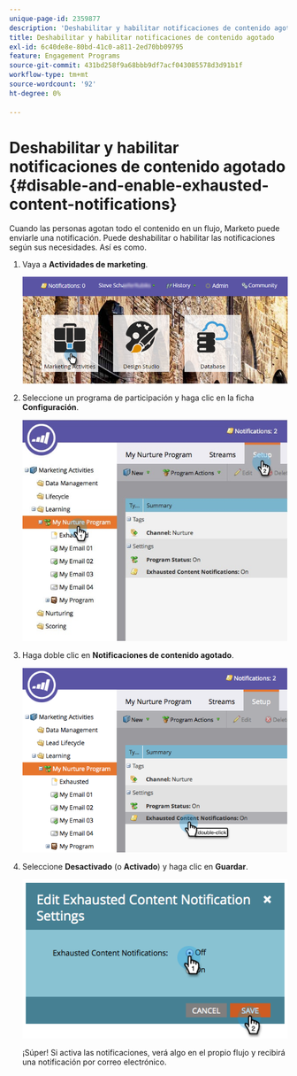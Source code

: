 ```yaml
---
unique-page-id: 2359877
description: 'Deshabilitar y habilitar notificaciones de contenido agotado: documentos de Marketo, documentación del producto'
title: Deshabilitar y habilitar notificaciones de contenido agotado
exl-id: 6c40de8e-80bd-41c0-a811-2ed70bb09795
feature: Engagement Programs
source-git-commit: 431bd258f9a68bbb9df7acf043085578d3d91b1f
workflow-type: tm+mt
source-wordcount: '92'
ht-degree: 0%

---
```


# Deshabilitar y habilitar notificaciones de contenido agotado {#disable-and-enable-exhausted-content-notifications}

Cuando las personas agotan todo el contenido en un flujo, Marketo puede enviarle una notificación. Puede deshabilitar o habilitar las notificaciones según sus necesidades. Así es como.

1. Vaya a **Actividades de marketing**.

   ![](assets/login-marketing-activities-1.png)

1. Seleccione un programa de participación y haga clic en la ficha **Configuración**.

   ![](assets/setuptab.jpg)

1. Haga doble clic en **Notificaciones de contenido agotado**.

   ![](assets/image2014-9-15-17-3a28-3a11.png)

1. Seleccione **Desactivado** (o **Activado**) y haga clic en **Guardar**.

   ![](assets/image2014-9-15-17-3a28-3a15.png)

   ¡Súper! Si activa las notificaciones, verá algo en el propio flujo y recibirá una notificación por correo electrónico.
